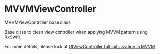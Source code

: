 # MVVMViewController
MVVMViewController base class

Base class to clean view controller when applying MVVM pattern using RxSwift.

For more details, please look at [UIViewController full initialization in MVVM](https://medium.com/@williampompei/uiviewcontroller-full-initialization-in-mvvm-89bef536258d)
